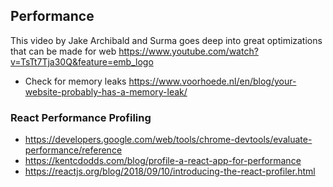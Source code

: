 ## Performance

This video by Jake Archibald and Surma goes deep into great optimizations that can be made for web https://www.youtube.com/watch?v=TsTt7Tja30Q&feature=emb_logo


- Check for memory leaks https://www.voorhoede.nl/en/blog/your-website-probably-has-a-memory-leak/


### React Performance Profiling
- <https://developers.google.com/web/tools/chrome-devtools/evaluate-performance/reference>
- <https://kentcdodds.com/blog/profile-a-react-app-for-performance>
- <https://reactjs.org/blog/2018/09/10/introducing-the-react-profiler.html>

